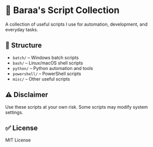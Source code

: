 # 🧰 Baraa's Script Collection

A collection of useful scripts I use for automation, development, and everyday tasks.

## 📂 Structure

- `batch/` – Windows batch scripts
- `bash/` – Linux/macOS shell scripts
- `python/` – Python automation and tools
- `powershell/` – PowerShell scripts
- `misc/` – Other useful scripts

## ⚠️ Disclaimer

Use these scripts at your own risk. Some scripts may modify system settings.

## ✅ License

MIT License

